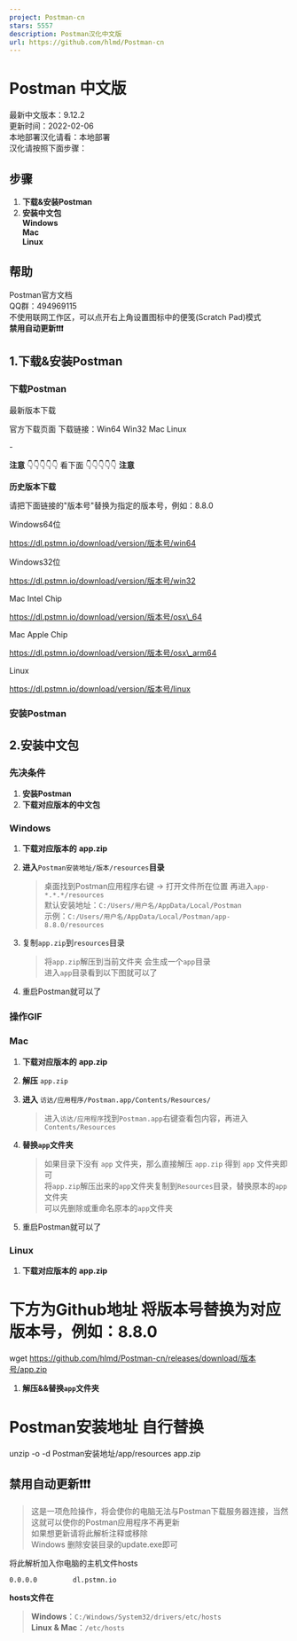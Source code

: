 ```yaml
---
project: Postman-cn
stars: 5557
description: Postman汉化中文版
url: https://github.com/hlmd/Postman-cn
---
```


Postman 中文版
===========

最新中文版本：9.12.2  
更新时间：2022-02-06  
本地部署汉化请看：本地部署  
汉化请按照下面步骤：

步骤
--

1.  **下载&安装Postman**
2.  **安装中文包**  
    **Windows**  
    **Mac**  
    **Linux**

帮助
--

Postman官方文档  
QQ群：494969115  
不使用联网工作区，可以点开右上角设置图标中的便笺(Scratch Pad)模式  
**禁用自动更新❗❗❗**

1.下载&安装Postman
--------------

### 下载Postman

最新版本下载

官方下载页面 下载链接：Win64 Win32 Mac Linux

\-

**注意** 👇👇👇👇👇 看下面 👇👇👇👇👇 **注意**

**历史版本下载**

请把下面链接的"版本号"替换为指定的版本号，例如：8.8.0

Windows64位

https://dl.pstmn.io/download/version/版本号/win64

Windows32位

https://dl.pstmn.io/download/version/版本号/win32

Mac Intel Chip

https://dl.pstmn.io/download/version/版本号/osx\_64

Mac Apple Chip

https://dl.pstmn.io/download/version/版本号/osx\_arm64

Linux

https://dl.pstmn.io/download/version/版本号/linux

### 安装Postman

2.安装中文包
-------

### 先决条件

1.  **安装Postman**
2.  **下载对应版本的中文包**

### Windows

1.  **下载对应版本的** **app.zip**
2.  **进入**`Postman安装地址/版本/resources`**目录**
    
    > 桌面找到Postman应用程序右键 -> 打开文件所在位置 再进入`app-*.*.*/resources`  
    > 默认安装地址：`C:/Users/用户名/AppData/Local/Postman`  
    > 示例：`C:/Users/用户名/AppData/Local/Postman/app-8.8.0/resources`  
    
3.  复制`app.zip`到`resources`目录
    
    > 将`app.zip`解压到当前文件夹 会生成一个`app`目录  
    > 进入`app`目录看到以下图就可以了  
    
4.  重启Postman就可以了

### 操作GIF

### Mac

1.  **下载对应版本的** **app.zip**
2.  **解压** `app.zip`
3.  **进入** `访达/应用程序/Postman.app/Contents/Resources/`
    
    > 进入`访达/应用程序`找到`Postman.app`右键查看包内容，再进入`Contents/Resources`
    
4.  **替换`app`文件夹**
    
    > 如果目录下没有 `app` 文件夹，那么直接解压 `app.zip` 得到 `app` 文件夹即可  
    > 将`app.zip`解压出来的`app`文件夹复制到`Resources`目录，替换原本的`app`文件夹  
    > 可以先删除或重命名原本的`app`文件夹
    
5.  重启Postman就可以了

### Linux

1.  **下载对应版本的** **app.zip**

# 下方为Github地址 将版本号替换为对应版本号，例如：8.8.0
wget https://github.com/hlmd/Postman-cn/releases/download/版本号/app.zip

1.  **解压&&替换`app`文件夹**

# Postman安装地址 自行替换
unzip -o -d Postman安装地址/app/resources app.zip

禁用自动更新❗❗❗
---------

> 这是一项危险操作，将会使你的电脑无法与Postman下载服务器连接，当然这就可以使你的Postman应用程序不再更新  
> 如果想更新请将此解析注释或移除  
> Windows 删除安装目录的update.exe即可

将此解析加入你电脑的主机文件hosts

```
0.0.0.0         dl.pstmn.io
```

**hosts文件在**

> **Windows**：`C:/Windows/System32/drivers/etc/hosts`  
> **Linux & Mac**：`/etc/hosts`
